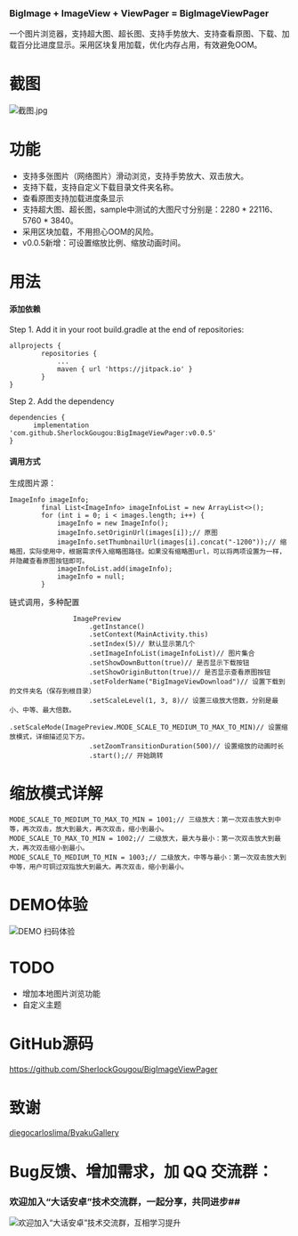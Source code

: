 ### BigImage + ImageView + ViewPager = BigImageViewPager
一个图片浏览器，支持超大图、超长图、支持手势放大、支持查看原图、下载、加载百分比进度显示。采用区块复用加载，优化内存占用，有效避免OOM。

# 截图
![截图.jpg](https://upload-images.jianshu.io/upload_images/1710902-55e84221177f0ddd.jpg?imageMogr2/auto-orient/strip%7CimageView2/2/w/1240)


# 功能
- 支持多张图片（网络图片）滑动浏览，支持手势放大、双击放大。
- 支持下载，支持自定义下载目录文件夹名称。
- 查看原图支持加载进度条显示
- 支持超大图、超长图，sample中测试的大图尺寸分别是：2280 * 22116、5760 * 3840。
- 采用区块加载，不用担心OOM的风险。
- v0.0.5新增：可设置缩放比例、缩放动画时间。

# 用法
#### 添加依赖
Step 1. Add it in your root build.gradle at the end of repositories:
```
allprojects {
		repositories {
			...
			maven { url 'https://jitpack.io' }
		}
}
```
Step 2. Add the dependency
```
dependencies {
	  implementation 'com.github.SherlockGougou:BigImageViewPager:v0.0.5'
}
```
#### 调用方式
生成图片源：
```
ImageInfo imageInfo;
		final List<ImageInfo> imageInfoList = new ArrayList<>();
		for (int i = 0; i < images.length; i++) {
			imageInfo = new ImageInfo();
			imageInfo.setOriginUrl(images[i]);// 原图
			imageInfo.setThumbnailUrl(images[i].concat("-1200"));// 缩略图，实际使用中，根据需求传入缩略图路径。如果没有缩略图url，可以将两项设置为一样，并隐藏查看原图按钮即可。
			imageInfoList.add(imageInfo);
			imageInfo = null;
		}
```
链式调用，多种配置
```
				ImagePreview
					.getInstance()
					.setContext(MainActivity.this)
					.setIndex(5)// 默认显示第几个
					.setImageInfoList(imageInfoList)// 图片集合
					.setShowDownButton(true)// 是否显示下载按钮
					.setShowOriginButton(true)// 是否显示查看原图按钮
					.setFolderName("BigImageViewDownload")// 设置下载到的文件夹名（保存到根目录）
					.setScaleLevel(1, 3, 8)// 设置三级放大倍数，分别是最小、中等、最大倍数。
					.setScaleMode(ImagePreview.MODE_SCALE_TO_MEDIUM_TO_MAX_TO_MIN)// 设置缩放模式，详细描述见下方。
					.setZoomTransitionDuration(500)// 设置缩放的动画时长
					.start();// 开始跳转
```

# 缩放模式详解
```
MODE_SCALE_TO_MEDIUM_TO_MAX_TO_MIN = 1001;// 三级放大：第一次双击放大到中等，再次双击，放大到最大，再次双击，缩小到最小。
MODE_SCALE_TO_MAX_TO_MIN = 1002;// 二级放大，最大与最小：第一次双击放大到最大，再次双击缩小到最小。
MODE_SCALE_TO_MEDIUM_TO_MIN = 1003;// 二级放大，中等与最小：第一次双击放大到中等，用户可铜过双指放大到最大。再次双击，缩小到最小。
```
# DEMO体验
![DEMO 扫码体验](https://upload-images.jianshu.io/upload_images/1710902-4ee521fac5f6f0da.png?imageMogr2/auto-orient/strip%7CimageView2/2/w/1240)


# TODO
- 增加本地图片浏览功能
- 自定义主题

# GitHub源码
https://github.com/SherlockGougou/BigImageViewPager

# 致谢
[diegocarloslima/ByakuGallery](https://github.com/diegocarloslima/ByakuGallery)

# Bug反馈、增加需求，加 QQ 交流群：
### 欢迎加入“大话安卓”技术交流群，一起分享，共同进步##

![欢迎加入“大话安卓”技术交流群，互相学习提升](http://upload-images.jianshu.io/upload_images/1956769-326c166b86ed8e94.JPG?imageMogr2/auto-orient/strip%7CimageView2/2/w/1240)
